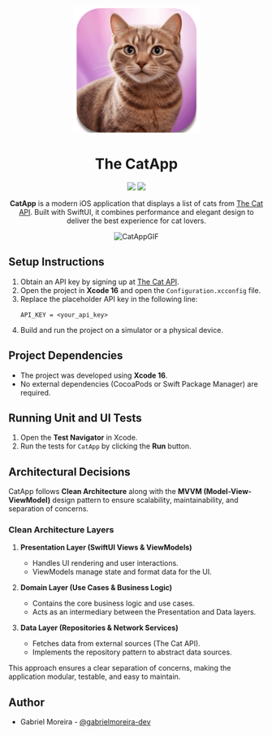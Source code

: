 <div align="center">
  <img alt="CatApp" width=250 src="./CatApp/Assets.xcassets/AppIcon.appiconset/AppIcon.png"/>
  
  # The CatApp
  <img src="https://img.shields.io/badge/iOS-17+-red"/>
  <img src="https://img.shields.io/badge/XCode-16+-red"/>

  **CatApp** is a modern iOS application that displays a list of cats from [The Cat API](https://thecatapi.com/). Built with SwiftUI, it combines performance and elegant design to deliver the best experience for cat lovers.
  
  <img alt="CatAppGIF" width=250 src="https://github.com/gabrielmoreira-dev/Resources/blob/main/CatApp_Dark.gif"/> 
</div>

## Setup Instructions
1. Obtain an API key by signing up at [The Cat API](https://thecatapi.com/).
2. Open the project in **Xcode 16** and open the `Configuration.xcconfig` file.
3. Replace the placeholder API key in the following line:
   ```plaintext
   API_KEY = <your_api_key>
   ```
4. Build and run the project on a simulator or a physical device.

## Project Dependencies
- The project was developed using **Xcode 16**.
- No external dependencies (CocoaPods or Swift Package Manager) are required.

## Running Unit and UI Tests
1. Open the **Test Navigator** in Xcode.
2. Run the tests for `CatApp` by clicking the **Run** button.

## Architectural Decisions
CatApp follows **Clean Architecture** along with the **MVVM (Model-View-ViewModel)** design pattern to ensure scalability, maintainability, and separation of concerns.

### Clean Architecture Layers
1. **Presentation Layer (SwiftUI Views & ViewModels)**
   - Handles UI rendering and user interactions.
   - ViewModels manage state and format data for the UI.

2. **Domain Layer (Use Cases & Business Logic)**
   - Contains the core business logic and use cases.
   - Acts as an intermediary between the Presentation and Data layers.

3. **Data Layer (Repositories & Network Services)**
   - Fetches data from external sources (The Cat API).
   - Implements the repository pattern to abstract data sources.

This approach ensures a clear separation of concerns, making the application modular, testable, and easy to maintain.

## Author

- Gabriel Moreira - <a href="https://github.com/gabrielmoreira-dev">@gabrielmoreira-dev</a>


